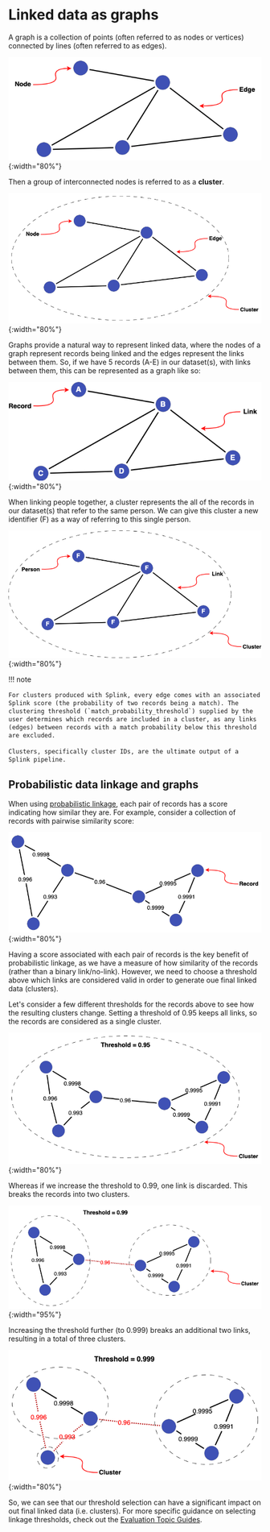 # Linked data as graphs

A graph is a collection of points (often referred to as nodes or vertices) connected by lines (often referred to as edges).

![Basic Graph](../../img/clusters/basic_graph.drawio.png){:width="80%"}

Then a group of interconnected nodes is referred to as a **cluster**.

![Basic Cluster](../../img/clusters/basic_graph_cluster.drawio.png){:width="80%"}

Graphs provide a natural way to represent linked data, where the nodes of a graph represent records being linked and the edges represent the links between them. So, if we have 5 records (A-E) in our dataset(s), with links between them, this can be represented as a graph like so:

![Basic Graph - Records](../../img/clusters/basic_graph_records.drawio.png){:width="80%"}

When linking people together, a cluster represents the all of the records in our dataset(s) that refer to the same person. We can give this cluster a new identifier (F) as a way of referring to this single person.

![Basic Person Cluster](../../img/clusters/basic_graph_cluster_person.drawio.png){:width="80%"}

!!! note

    For clusters produced with Splink, every edge comes with an associated Splink score (the probability of two records being a match). The clustering threshold (`match_probability_threshold`) supplied by the user determines which records are included in a cluster, as any links (edges) between records with a match probability below this threshold are excluded.

    Clusters, specifically cluster IDs, are the ultimate output of a Splink pipeline.

## Probabilistic data linkage and graphs

When using [probabilistic linkage](./probabilistic_vs_deterministic.md), each pair of records has a score indicating how similar they are. For example, consider a collection of records with pairwise similarity score:

![Threshold Cluster](../../img/clusters/threshold_cluster.drawio.png){:width="80%"}

Having a score associated with each pair of records is the key benefit of probabilistic linkage, as we have a measure of how similarity of the records (rather than a binary link/no-link). However, we need to choose a threshold above which links are considered valid in order to generate oue final linked data (clusters).

Let's consider a few different thresholds for the records above to see how the resulting clusters change. Setting a threshold of 0.95 keeps all links, so the records are considered as a single cluster.

![Threshold Cluster](../../img/clusters/threshold_cluster_low.drawio.png){:width="80%"}

Whereas if we increase the threshold to 0.99, one link is discarded. This breaks the records into two clusters.

![Threshold Cluster](../../img/clusters/threshold_cluster_medium.drawio.png){:width="95%"}

Increasing the threshold further (to 0.999) breaks an additional two links, resulting in a total of three clusters.

![Threshold Cluster](../../img/clusters/threshold_cluster_high.drawio.png){:width="80%"}

So, we can see that our threshold selection can have a significant impact on out final linked data (i.e. clusters). For more specific guidance on selecting linkage thresholds, check out the [Evaluation Topic Guides](../evaluation/overview.md).
